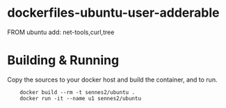 # dockerfiles-ubuntu-user-adderable
FROM ubuntu
add: net-tools,curl,tree

# Building & Running

Copy the sources to your docker host and build the container, and to run.
```
	docker build --rm -t sennes2/ubuntu .
	docker run -it --name u1 sennes2/ubuntu
```
